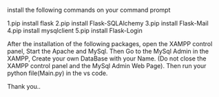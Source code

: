 
install the following commands on your command prompt

1.pip install flask
2.pip install Flask-SQLAlchemy
3.pip install Flask-Mail
4.pip install mysqlclient
5.pip install Flask-Login

After the installation of the following packages, open the XAMPP control panel,
Start the Apache and MySql.
Then Go to the MySql Admin in the XAMPP, Create your own DataBase with your Name.
(Do not close the XAMPP control panel and the MySql Admin Web Page).
Then run your python file(Main.py) in the vs code.

Thank you..
